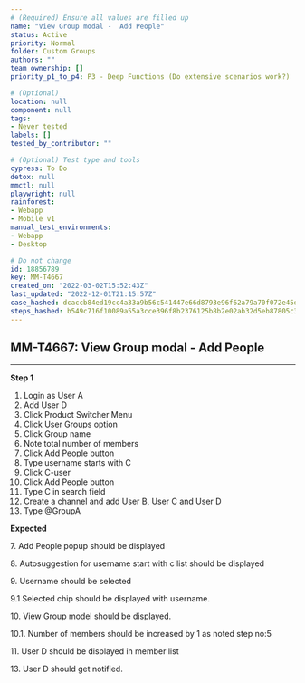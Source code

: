 ```yaml
---
# (Required) Ensure all values are filled up
name: "View Group modal -  Add People"
status: Active
priority: Normal
folder: Custom Groups
authors: ""
team_ownership: []
priority_p1_to_p4: P3 - Deep Functions (Do extensive scenarios work?)

# (Optional)
location: null
component: null
tags:
- Never tested
labels: []
tested_by_contributor: ""

# (Optional) Test type and tools
cypress: To Do
detox: null
mmctl: null
playwright: null
rainforest:
- Webapp
- Mobile v1
manual_test_environments:
- Webapp
- Desktop

# Do not change
id: 18856789
key: MM-T4667
created_on: "2022-03-02T15:52:43Z"
last_updated: "2022-12-01T21:15:57Z"
case_hashed: dcaccb84ed19cc4a33a9b56c541447e66d8793e96f62a79a70f072e45d502a806f9e18b4111310b7aa3e22a2e0e134c6
steps_hashed: b549c716f10089a55a3cce396f8b2376125b8b2e02ab32d5eb87805c37d3b51d66a311d02ae180a3937d62cde916b7a2
---
```


<!-- (Auto-generated) Based on frontmatter's "key" and "name" -->

## MM-T4667: View Group modal - Add People

---

**Step 1**

1. Login as User A
2. Add User D
3. Click Product Switcher Menu
4. Click User Groups option
5. Click Group name
6. Note total number of members
7. Click Add People button
8. Type username starts with C
9. Click C-user
10. Click Add People button
11. Type C in search field
12. Create a channel and add User B, User C and User D
13. Type @GroupA

**Expected**

7\. Add People popup should be displayed

8\. Autosuggestion for username start with c list should be displayed

9\. Username should be selected

9.1 Selected chip should be displayed with username.

10\. View Group model should be displayed.

10.1. Number of members should be increased by 1 as noted step no:5

11\. User D should be displayed in member list

13\. User D should get notified.
